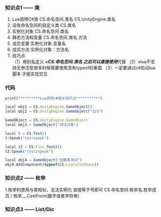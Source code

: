 ### 知识点1 —— 类
1.  Lua调用C#类                          CS.命名空间.类名        CS.UnityEngine.类名
2. 没有命名空间的自定义类        CS.类名
3. 实例化对象                              CS.命名空间.类名
4. 静态方法和变量                       CS.命名空间.类名.方法
5. 成员变量                                  实例化对象.变量名
6. 成员方法                                  实例化对象：方法名
7. 技巧点                                      
（1）用别名定义  ***=CS.命名空间.类名 之后可以直接使用***代替 
（2）xlua不支持无参泛型很多时候需要使用含有typeof的重载 
（3）一定要通过c#启动lua脚本 才能实现交互

### 代码
```js
print("*********Lua调用c#相关知识点**********")

local obj1 = CS.UnityEngine.GameObject()
local obj2 = CS.UnityEngine.GameObject("123")

GameObject = CS.UnityEngine.GameObject
local obj3 = GameObject("测试对象")

local t = CS.Test()
t:Speak("testspeak")

local t2 = CS.Finn.Test2()
t2:Speak("test2speak")

local obj4 = GameObject("加脚本测试")
obj4:AddComponent(typeof(CS.LuaCallCSharp))
```

### 知识点2 —— 枚举
1.枚举的使用与类相似，无法实例化 直接等于号即可
CS.命名空间.枚举名.枚举成员        /        枚举.__CastFrom(数字或者字符串)

### 知识点3 —— List/Dic